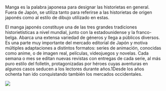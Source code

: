 Manga es la palabra japonesa para designar las historietas en general. Fuera de Japón, se utiliza tanto para referirse a las historietas de origen japonés como al estilo de dibujo utilizado en estas.

El manga japonés constituye una de las tres grandes tradiciones historietísticas a nivel mundial, junto con la estadounidense y la franco-belga. Abarca una extensa variedad de géneros y llega a públicos diversos. Es una parte muy importante del mercado editorial de Japón y motiva múltiples adaptaciones a distintos formatos: series de animación, conocidas como anime, o de imagen real, películas, videojuegos y novelas. Cada semana o mes se editan nuevas revistas con entregas de cada serie, al más puro estilo del folletín, protagonizadas por héroes cuyas aventuras en algunos casos seducen a los lectores durante años.1​ Desde los años ochenta han ido conquistando también los mercados occidentales.

<img src="https://elrincondelaliteratura377.files.wordpress.com/2017/10/oyasumi_punpun_v02_090-091.png?w=1088">